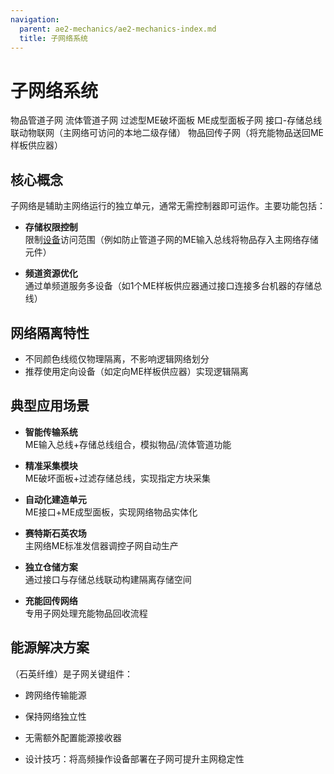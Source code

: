 ```yaml
---
navigation:
  parent: ae2-mechanics/ae2-mechanics-index.md
  title: 子网络系统
---
```


# 子网络系统

<GameScene zoom="4" interactive={true}>
<ImportStructure src="../assets/assemblies/subnet_demonstration.snbt" />

<DiamondAnnotation pos="6.5 2.5 0.5" color="#00ff00">
        物品管道子网
</DiamondAnnotation>

<DiamondAnnotation pos="5.5 2.5 0.5" color="#00ff00">
        流体管道子网
</DiamondAnnotation>

<DiamondAnnotation pos="4.5 2.5 0.5" color="#00ff00">
        过滤型ME破坏面板
</DiamondAnnotation>

<DiamondAnnotation pos="3.5 2.5 0.5" color="#00ff00">
        ME成型面板子网
</DiamondAnnotation>

<DiamondAnnotation pos="2.5 2.5 0.5" color="#00ff00">
        接口-存储总线联动物联网（主网络可访问的本地二级存储）
</DiamondAnnotation>

<DiamondAnnotation pos="1.5 1.5 0.5" color="#00ff00">
        物品回传子网（将充能物品送回ME样板供应器）
</DiamondAnnotation>

<IsometricCamera yaw="195" pitch="30" />
</GameScene>

## 核心概念

子网络是辅助主网络运行的独立单元，通常无需控制器即可运作。主要功能包括：

* **存储权限控制**  
  限制[设备](../ae2-mechanics/devices.md)访问范围（例如防止管道子网的ME输入总线将物品存入主网络存储元件）

* **频道资源优化**  
  通过单频道服务多设备（如1个ME样板供应器通过接口连接多台机器的存储总线）

## 网络隔离特性

* 不同颜色线缆仅物理隔离，不影响逻辑网络划分
* 推荐使用定向设备（如定向ME样板供应器）实现逻辑隔离

## 典型应用场景

* **智能传输系统**  
  ME输入总线+存储总线组合，模拟物品/流体管道功能

* **精准采集模块**  
  ME破坏面板+过滤存储总线，实现指定方块采集

* **自动化建造单元**  
  ME接口+ME成型面板，实现网络物品实体化

* **赛特斯石英农场**  
  主网络ME标准发信器调控子网自动生产

* **独立仓储方案**  
  通过接口与存储总线联动构建隔离存储空间

* **充能回传网络**  
  专用子网处理充能物品回收流程

## 能源解决方案

<ItemLink id="quartz_fiber" />（石英纤维）是子网关键组件：
- 跨网络传输能源
- 保持网络独立性
- 无需额外配置能源接收器

- 设计技巧：将高频操作设备部署在子网可提升主网稳定性